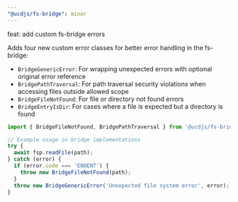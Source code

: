 ```yaml
---
"@ucdjs/fs-bridge": minor
---
```


feat: add custom fs-bridge errors

Adds four new custom error classes for better error handling in the fs-bridge:

- `BridgeGenericError`: For wrapping unexpected errors with optional original error reference
- `BridgePathTraversal`: For path traversal security violations when accessing files outside allowed scope
- `BridgeFileNotFound`: For file or directory not found errors
- `BridgeEntryIsDir`: For cases where a file is expected but a directory is found

```typescript
import { BridgeFileNotFound, BridgePathTraversal } from '@ucdjs/fs-bridge';

// Example usage in bridge implementations
try {
  await fsp.readFile(path);
} catch (error) {
  if (error.code === 'ENOENT') {
    throw new BridgeFileNotFound(path);
  }
  throw new BridgeGenericError('Unexpected file system error', error);
}
```
